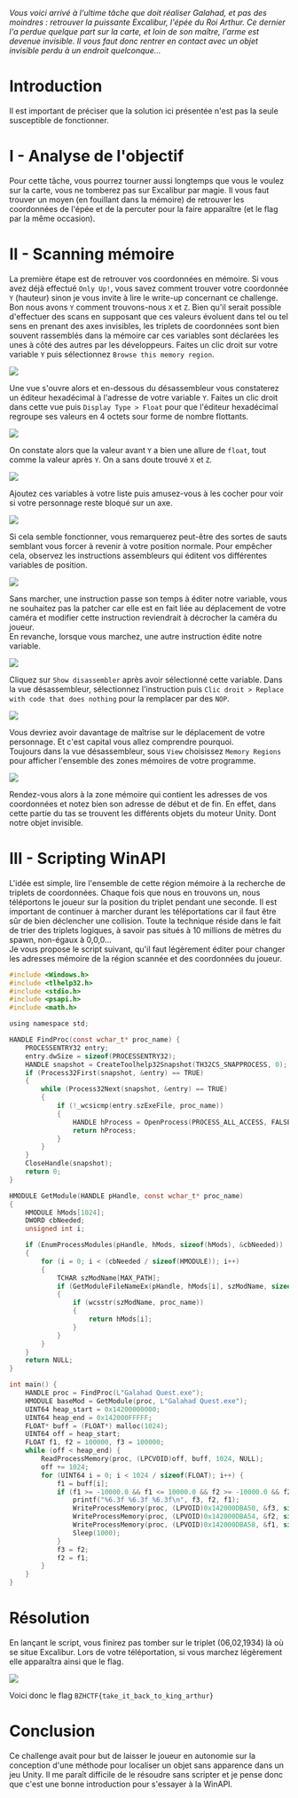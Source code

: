 
_Vous voici arrivé à l'ultime tâche que doit réaliser Galahad, et pas des moindres : retrouver la puissante Excalibur, l'épée du Roi Arthur. Ce dernier l'a perdue quelque part sur la carte, et loin de son maître, l'arme est devenue invisible. Il vous faut donc rentrer en contact avec un objet invisible perdu à un endroit quelconque..._

# Introduction

Il est important de préciser que la solution ici présentée n'est pas la seule susceptible de fonctionner.

# I - Analyse de l'objectif

Pour cette tâche, vous pourrez tourner aussi longtemps que vous le voulez sur la carte, vous ne tomberez pas sur Excalibur par magie. Il vous faut trouver un moyen (en fouillant dans la mémoire) de retrouver les coordonnées de l'épée et de la percuter pour la faire apparaître (et le flag par la même occasion).

# II - Scanning mémoire

La première étape est de retrouver vos coordonnées en mémoire. Si vous avez déjà effectué `Only Up!`, vous savez comment trouver votre coordonnée `Y` (hauteur) sinon je vous invite à lire le write-up concernant ce challenge. Bon nous avons `Y` comment trouvons-nous `X` et `Z`. Bien qu'il serait possible d'effectuer des scans en supposant que ces valeurs évoluent dans tel ou tel sens en prenant des axes invisibles, les triplets de coordonnées sont bien souvent rassemblés dans la mémoire car ces variables sont déclarées les unes à côté des autres par les développeurs. Faites un clic droit sur votre variable `Y` puis sélectionnez `Browse this memory region`.

![](wu_images/Screenshot%202024-05-12%20002905.png)

Une vue s'ouvre alors et en-dessous du désassembleur vous constaterez un éditeur hexadécimal à l'adresse de votre variable `Y`. Faites un clic droit dans cette vue puis `Display Type > Float` pour que l'éditeur hexadécimal regroupe ses valeurs en 4 octets sour forme de nombre flottants.

![](wu_images/Screenshot%202024-05-12%20003002.png)

On constate alors que la valeur avant `Y` a bien une allure de `float`, tout comme la valeur après `Y`. On a sans doute trouvé `X` et `Z`.

![](wu_images/Screenshot%202024-05-12%20003030.png)

Ajoutez ces variables à votre liste puis amusez-vous à les cocher pour voir si votre personnage reste bloqué sur un axe.

![](wu_images/Screenshot%202024-05-12%20003121.png)

Si cela semble fonctionner, vous remarquerez peut-être des sortes de sauts semblant vous forcer à revenir à votre position normale. Pour empêcher cela, observez les instructions assembleurs qui éditent vos différentes variables de position.

![](wu_images/Screenshot%202024-05-12%20003215.png)

Sans marcher, une instruction passe son temps à éditer notre variable, vous ne souhaitez pas la patcher car elle est en fait liée au déplacement de votre caméra et modifier cette instruction reviendrait à décrocher la caméra du joueur.  
En revanche, lorsque vous marchez, une autre instruction édite notre variable.

![](wu_images/Screenshot%202024-05-12%20003259.png)

Cliquez sur `Show disassembler` après avoir sélectionné cette variable. Dans la vue désassembleur, sélectionnez l'instruction puis `Clic droit > Replace with code that does nothing` pour la remplacer par des `NOP`.

![](wu_images/Screenshot%202024-05-12%20003335.png)

Vous devriez avoir davantage de maîtrise sur le déplacement de votre personnage. Et c'est capital vous allez comprendre pourquoi.  
Toujours dans la vue désassembleur, sous `View` choisissez `Memory Regions` pour afficher l'ensemble des zones mémoires de votre programme.

![](wu_images/Screenshot%202024-05-12%20004041.png)

Rendez-vous alors à la zone mémoire qui contient les adresses de vos coordonnées et notez bien son adresse de début et de fin. En effet, dans cette partie du tas se trouvent les différents objets du moteur Unity. Dont notre objet invisible.

# III - Scripting WinAPI

L'idée est simple, lire l'ensemble de cette région mémoire à la recherche de triplets de coordonnées. Chaque fois que nous en trouvons un, nous téléportons le joueur sur la position du triplet pendant une seconde. Il est important de continuer à marcher durant les téléportations car il faut être sûr de bien déclencher une collision. Toute la technique réside dans le fait de trier des triplets logiques, à savoir pas situés à 10 millions de mètres du spawn, non-égaux à 0,0,0...  
Je vous propose le script suivant, qu'il faut légèrement éditer pour changer les adresses mémoire de la région scannée et des coordonnées du joueur.

```c
#include <Windows.h>
#include <tlhelp32.h>
#include <stdio.h>
#include <psapi.h>
#include <math.h>

using namespace std;

HANDLE FindProc(const wchar_t* proc_name) {
    PROCESSENTRY32 entry;
    entry.dwSize = sizeof(PROCESSENTRY32);
    HANDLE snapshot = CreateToolhelp32Snapshot(TH32CS_SNAPPROCESS, 0);
    if (Process32First(snapshot, &entry) == TRUE)
    {
        while (Process32Next(snapshot, &entry) == TRUE)
        {
            if (!_wcsicmp(entry.szExeFile, proc_name))
            {
                HANDLE hProcess = OpenProcess(PROCESS_ALL_ACCESS, FALSE, entry.th32ProcessID);
                return hProcess;
            }
        }
    }
    CloseHandle(snapshot);
    return 0;
}

HMODULE GetModule(HANDLE pHandle, const wchar_t* proc_name)
{
    HMODULE hMods[1024];
    DWORD cbNeeded;
    unsigned int i;

    if (EnumProcessModules(pHandle, hMods, sizeof(hMods), &cbNeeded))
    {
        for (i = 0; i < (cbNeeded / sizeof(HMODULE)); i++)
        {
            TCHAR szModName[MAX_PATH];
            if (GetModuleFileNameEx(pHandle, hMods[i], szModName, sizeof(szModName) / sizeof(TCHAR)))
            {
                if (wcsstr(szModName, proc_name))
                {
                    return hMods[i];
                }
            }
        }
    }
    return NULL;
}

int main() {
    HANDLE proc = FindProc(L"Galahad Quest.exe");
    HMODULE baseMod = GetModule(proc, L"Galahad Quest.exe");
    UINT64 heap_start = 0x14200000000;
    UINT64 heap_end = 0x142000FFFFF;
    FLOAT* buff = (FLOAT*) malloc(1024);
    UINT64 off = heap_start;
    FLOAT f1, f2 = 100000, f3 = 100000;
    while (off < heap_end) {
        ReadProcessMemory(proc, (LPCVOID)off, buff, 1024, NULL);
        off += 1024;
        for (UINT64 i = 0; i < 1024 / sizeof(FLOAT); i++) {
            f1 = buff[i];
            if (f1 >= -10000.0 && f1 <= 10000.0 && f2 >= -10000.0 && f2 <= 10000.0 && f3 >= -10000.0 && f3 <= 10000.0 && (f1 >= 0.1 || f1 <= -0.1) && (f2 >= 0.1 || f2 <= -0.1) && (f3 >= 0.1 || f3 <= -0.1) && (pow(f1-f2, 2) >= 0.1 || pow(f1 - f3, 2) >= 0.1)) {
                printf("%6.3f %6.3f %6.3f\n", f3, f2, f1);
                WriteProcessMemory(proc, (LPVOID)0x142000DBA50, &f3, sizeof(f3), 0);
                WriteProcessMemory(proc, (LPVOID)0x142000DBA54, &f2, sizeof(f2), 0);
                WriteProcessMemory(proc, (LPVOID)0x142000DBA58, &f1, sizeof(f1), 0);
                Sleep(1000);
            }
            f3 = f2;
            f2 = f1;
        }
    }
}
```

# Résolution

En lançant le script, vous finirez pas tomber sur le triplet (06,02,1934) là où se situe Excalibur. Lors de votre téléportation, si vous marchez légèrement elle apparaîtra ainsi que le flag.

![](wu_images/Screenshot%202024-05-12%20004850.png)

Voici donc le flag `BZHCTF{take_it_back_to_king_arthur}`

# Conclusion

Ce challenge avait pour but de laisser le joueur en autonomie sur la conception d'une méthode pour localiser un objet sans apparence dans un jeu Unity. Il me paraît difficile de le résoudre sans scripter et je pense donc que c'est une bonne introduction pour s'essayer à la WinAPI.
